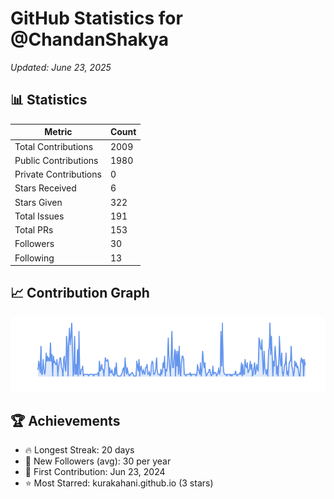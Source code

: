 # GitHub Statistics for @ChandanShakya
*Updated: June 23, 2025*

## 📊 Statistics
| Metric | Count |
|--------|--------|
| Total Contributions | 2009 |
| Public Contributions | 1980 |
| Private Contributions | 0 |
| Stars Received | 6 |
| Stars Given | 322 |
| Total Issues | 191 |
| Total PRs | 153 |
| Followers | 30 |
| Following | 13 |

## 📈 Contribution Graph

![Contribution Graph](./contribution_graph.png)

## 🏆 Achievements

- 🔥 Longest Streak: 20 days
- 👥 New Followers (avg): 30 per year
- 📅 First Contribution: Jun 23, 2024
- ⭐ Most Starred: kurakahani.github.io (3 stars)
